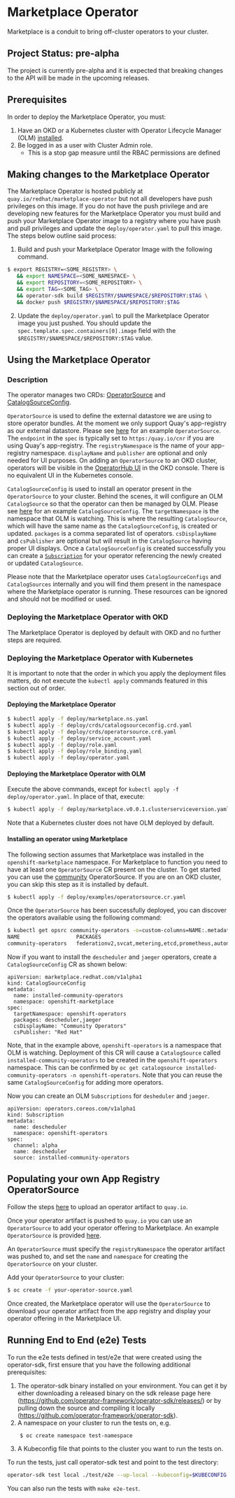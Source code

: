 # Marketplace Operator
Marketplace is a conduit to bring off-cluster operators to your cluster.

## Project Status: pre-alpha
The project is currently pre-alpha and it is expected that breaking changes to the API will be made in the upcoming releases.

## Prerequisites
In order to deploy the Marketplace Operator, you must:
1. Have an OKD or a Kubernetes cluster with Operator Lifecycle Manager (OLM) [installed](https://github.com/operator-framework/operator-lifecycle-manager/blob/master/Documentation/install/install.md).
2. Be logged in as a user with Cluster Admin role.
   * This is a stop gap measure until the RBAC permissions are defined

## Making changes to the Marketplace Operator
The Marketplace Operator is hosted publicly at `quay.io/redhat/marketplace-operator` but not all developers have push privileges on this image. If you do not have the push privilege and are developing new features for the Marketplace Operator you must build and push your Marketplace Operator image to a registry where you have push and pull privileges and update the `deploy/operator.yaml` to pull this image. The steps below outline said process:
1. Build and push your Marketplace Operator Image with the following command.
```bash
$ export REGISTRY=<SOME_REGISTRY> \
   && export NAMESPACE=<SOME_NAMESPACE> \
   && export REPOSITORY=<SOME_REPOSITORY> \
   && export TAG=<SOME_TAG> \
   && operator-sdk build $REGISTRY/$NAMESPACE/$REPOSITORY:$TAG \
   && docker push $REGISTRY/$NAMESPACE/$REPOSITORY:$TAG
```
2. Update the `deploy/operator.yaml` to pull the Marketplace Operator image you just pushed. You should update the `spec.template.spec.containers[0].image` field with the `$REGISTRY/$NAMESPACE/$REPOSITORY:$TAG` value.

## Using the Marketplace Operator

### Description
The operator manages two CRDs: [OperatorSource](./deploy/crds/operatorsource.crd.yaml) and [CatalogSourceConfig](./deploy/crds/catalogsourceconfig.crd.yaml).

`OperatorSource` is used to define the external datastore we are using to store operator bundles. At the moment we only support Quay's app-registry as our external datastore. Please see [here](deploy/examples/operatorsource.cr.yaml) for an example `OperatorSource`. The `endpoint` in the `spec` is typically set to `https:/quay.io/cnr` if you are using Quay's app-registry. The `registryNamespace` is the name of your app-registry namespace. `displayName` and `publisher` are optional and only needed for UI purposes.
On adding an `OperatorSource` to an OKD cluster, operators will be visible in the [OperatorHub UI](https://github.com/openshift/console/tree/master/frontend/public/components/marketplace) in the OKD console. There is no equivalent UI in the Kubernetes console.

`CatalogSourceConfig` is used to install an operator present in the `OperatorSource` to your cluster. Behind the scenes, it will configure an OLM `CatalogSource` so that the operator can then be managed by OLM. Please see [here](deploy/examples/catalogsourceconfig.cr.yaml) for an example `CatalogSourceConfig`.
The `targetNamespace` is the namespace that OLM is watching. This is where the resulting `CatalogSource`, which will have the same name as the `CatalogSourceConfig`, is created or updated. `packages` is a comma separated list of operators. `csDisplayName` and `csPublisher` are optional but will result in the `CatalogSource` having proper UI displays. Once a `CatalogSourceConfig` is created successfully you can create a [`Subscription`](https://github.com/operator-framework/operator-lifecycle-manager#discovery-catalogs-and-automated-upgrades) for your operator referencing the newly created or updated `CatalogSource`.

Please note that the Marketplace operator uses `CatalogSourceConfigs` and `CatalogSources` internally and you will find them present in the namespace where the Marketplace operator is running. These resources can be ignored and should not be modified or used.

### Deploying the Marketplace Operator with OKD
The Marketplace Operator is deployed by default with OKD and no further steps are required.

### Deploying the Marketplace Operator with Kubernetes
It is important to note that the order in which you apply the deployment files matters, do not execute the `kubectl apply` commands featured in this section out of order.

#### Deploying the Marketplace Operator
```bash
$ kubectl apply -f deploy/marketplace.ns.yaml
$ kubectl apply -f deploy/crds/catalogsourceconfig.crd.yaml
$ kubectl apply -f deploy/crds/operatorsource.crd.yaml
$ kubectl apply -f deploy/service_account.yaml
$ kubectl apply -f deploy/role.yaml
$ kubectl apply -f deploy/role_binding.yaml
$ kubectl apply -f deploy/operator.yaml
```

#### Deploying the Marketplace Operator with OLM
Execute the above commands, except for `kubectl apply -f deploy/operator.yaml`. In place of that, execute:
```bash
$ kubectl apply -f deploy/marketplace.v0.0.1.clusterserviceversion.yaml
```

Note that a Kubernetes cluster does not have OLM deployed by default.

#### Installing an operator using Marketplace
The following section assumes that Marketplace was installed in the `openshift-marketplace` namespace. For Marketplace to function you need to have at least one `OperatorSource` CR present on the cluster. To get started you can use the [community](deploy/examples/operatorsource.cr.yaml) OperatorSource. If you are on an OKD cluster, you can skip this step as it is installed by default.
```bash
$ kubectl apply -f deploy/examples/operatorsource.cr.yaml
```
Once the `OperatorSource` has been successfully deployed, you can discover the operators available using the following command:
```bash
$ kubectl get opsrc community-operators -o=custom-columns=NAME:.metadata.name,PACKAGES:.status.packages -n openshift-marketplace
NAME                  PACKAGES
community-operators   federationv2,svcat,metering,etcd,prometheus,automationbroker,templateservicebroker,cluster-logging,jaeger,descheduler
```

Now if you want to install the `descheduler` and `jaeger` operators, create a `CatalogSourceConfig` CR as shown below:
```
apiVersion: marketplace.redhat.com/v1alpha1
kind: CatalogSourceConfig
metadata:
  name: installed-community-operators
  namespace: openshift-marketplace
spec:
  targetNamespace: openshift-operators
  packages: descheduler,jaeger
  csDisplayName: "Community Operators"
  csPublisher: "Red Hat"
```
Note, that in the example above, `openshift-operators` is a namespace that OLM is watching. Deployment of this CR will cause a `CatalogSource` called `installed-community-operators` to be created in the `openshift-operators` namespace. This can be confirmed by `oc get catalogsource installed-community-operators -n openshift-operators`. Note that you can reuse the same `CatalogSourceConfig` for adding more operators.

Now you can create an OLM `Subscriptions` for `desheduler` and `jaeger`.
```
apiVersion: operators.coreos.com/v1alpha1
kind: Subscription
metadata:
  name: descheduler
  namespace: openshift-operators
spec:
  channel: alpha
  name: descheduler
  source: installed-community-operators
```

## Populating your own App Registry OperatorSource

Follow the steps [here](./docs/how-to-upload-artifact.md) to upload an operator artifact to `quay.io`.

Once your operator artifact is pushed to `quay.io` you can use an `OperatorSource` to add your operator offering to Marketplace. An example `OperatorSource` is provided [here](deploy/examples/operatorsource.cr.yaml).

An `OperatorSource` must specify the `registryNamespace` the operator artifact was pushed to, and set the `name` and `namespace` for creating the `OperatorSource` on your cluster.

Add your `OperatorSource` to your cluster:

```bash
$ oc create -f your-operator-source.yaml
```

Once created, the Marketplace operator will use the `OperatorSource` to download your operator artifact from the app registry and display your operator offering in the Marketplace UI.

## Running End to End (e2e) Tests

To run the e2e tests defined in test/e2e that were created using the operator-sdk, first ensure that you have the following additional prerequisites:

1. The operator-sdk binary installed on your environment. You can get it by either downloading a released binary on the sdk release page here (https://github.com/operator-framework/operator-sdk/releases/) or by pulling down the source and compiling it locally (https://github.com/operator-framework/operator-sdk).
2. A namespace on your cluster to run the tests on, e.g.
```bash
    $ oc create namespace test-namespace
```
3. A Kubeconfig file that points to the cluster you want to run the tests on.

To run the tests, just call operator-sdk test and point to the test directory:

```bash
operator-sdk test local ./test/e2e --up-local --kubeconfig=$KUBECONFIG --namespace $TEST_NAMESPACE
```

You can also run the tests with `make e2e-test`.
